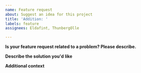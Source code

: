```yaml
---
name: Feature request
about: Suggest an idea for this project
title: 'Addition: '
labels: feature
assignees: Eldafint, ThunbergOlle

---
```


**Is your feature request related to a problem? Please describe.**

**Describe the solution you'd like**

**Additional context**
